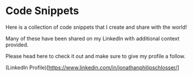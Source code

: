 # Code Snippets

Here is a collection of code snippets that I create and share with the world! 

Many of these have been shared on my LinkedIn with additional context provided. 

Please head here to check it out and make sure to give my profile a follow. 

(LinkedIn Profile)[https://www.linkedin.com/in/jonathanphilipschlosser/]
